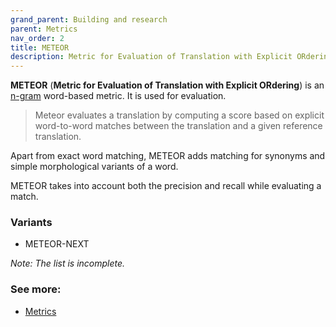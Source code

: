 ```yaml
---
grand_parent: Building and research
parent: Metrics
nav_order: 2
title: METEOR
description: Metric for Evaluation of Translation with Explicit ORdering
---
```


**METEOR** (**Metric for Evaluation of Translation with Explicit ORdering**) is an [n-gram](/../concepts/n-gram.md) word-based metric.
It is used for evaluation.

> Meteor evaluates a translation by computing a score based on explicit word-to-word matches between the translation and a given reference translation.

Apart from exact word matching, METEOR adds matching for synonyms and simple morphological variants of a word.

METEOR takes into account both the precision and recall while evaluating a match.

### Variants

- METEOR-NEXT

*Note: The list is incomplete.*

### See more:

- [Metrics](/../resources/publications#metrics)
